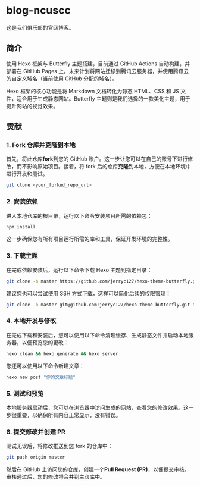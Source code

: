 # blog-ncuscc

这是我们俱乐部的官网博客。

## 简介

使用 Hexo 框架与 Butterfly 主题搭建，目前通过 GitHub Actions 自动构建，并部署在 GitHub Pages 上。未来计划将网站迁移到腾讯云服务器，并使用腾讯云的自定义域名（当前使用 GitHub 分配的域名）。

Hexo 框架的核心功能是将 Markdown 文档转化为静态 HTML、CSS 和 JS 文件，适合用于生成静态网站。Butterfly 主题则是我们选择的一款美化主题，用于提升网站的视觉效果。

## 贡献

### 1. Fork 仓库并克隆到本地

首先，将此仓库**fork**到您的 GitHub 账户。这一步让您可以在自己的账号下进行修改，而不影响原始项目。接着，将 fork 后的仓库**克隆**到本地，方便在本地环境中进行开发和测试。

```bash
git clone <your_forked_repo_url>
```

### 2. 安装依赖

进入本地仓库的根目录，运行以下命令安装项目所需的依赖包：

```bash
npm install
```

这一步确保您有所有项目运行所需的库和工具，保证开发环境的完整性。

### 3. 下载主题

在完成依赖安装后，运行以下命令下载 Hexo 主题到指定目录：

```bash
git clone -b master https://github.com/jerryc127/hexo-theme-butterfly.git themes/butterfly
```

建议您也可以尝试使用 SSH 方式下载，这样可以简化后续的权限管理：

```bash
git clone -b master git@github.com:jerryc127/hexo-theme-butterfly.git themes/butterfly
```

### 4. 本地开发与修改

在完成下载和安装后，您可以使用以下命令清理缓存、生成静态文件并启动本地服务器，以便预览您的更改：

```bash
hexo clean && hexo generate && hexo server
```

您还可以使用以下命令新建文章：

```bash
hexo new post "你的文章标题"
```

### 5. 测试和预览

本地服务器启动后，您可以在浏览器中访问生成的网站，查看您的修改效果。这一步很重要，以确保所有内容正常显示，没有错误。

### 6. 提交修改并创建 PR

测试无误后，将修改推送到您 fork 的仓库中：

```bash
git push origin master
```

然后在 GitHub 上访问您的仓库，创建一个**Pull Request (PR)**，以便提交审核。审核通过后，您的修改将合并到主仓库中。
